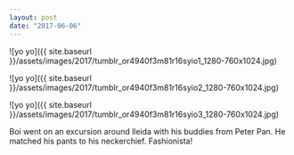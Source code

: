 ```yaml
---
layout: post
date: "2017-06-06"
---
```


![yo yo]({{ site.baseurl }}/assets/images/2017/tumblr_or4940f3m81r16syio1_1280-760x1024.jpg)

![yo yo]({{ site.baseurl }}/assets/images/2017/tumblr_or4940f3m81r16syio2_1280-760x1024.jpg)

![yo yo]({{ site.baseurl }}/assets/images/2017/tumblr_or4940f3m81r16syio3_1280-760x1024.jpg)

Boi went on an excursion around lleida with his buddies from Peter Pan. He matched his pants to his neckerchief. Fashionista!
